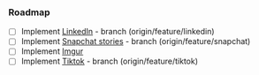### Roadmap
- [ ] Implement [LinkedIn](https://linkedin.com) - branch (origin/feature/linkedin)
- [ ] Implement [Snapchat stories](https://story.snapchat.com/) - branch (origin/feature/snapchat)
- [ ] Implement [Imgur](https://imgur.com/)
- [ ] Implement [Tiktok](https://tiktok.com) - branch (origin/feature/tiktok)